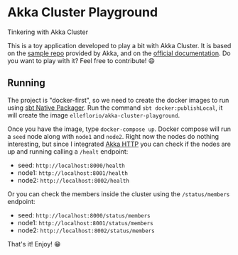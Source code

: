 # Akka Cluster Playground
Tinkering with Akka Cluster

This is a toy application developed to play a bit with Akka Cluster.
It is based on the [sample repo](https://github.com/akka/akka-sample-cluster-docker-compose-scala) provided by Akka, and on the [official documentation](https://doc.akka.io/docs/akka/2.5/cluster-usage.html). Do you want to play with it? Feel free to contribute! :smile:

## Running
The project is "docker-first", so we need to create the docker images to run using [sbt Native Packager](https://www.scala-sbt.org/sbt-native-packager/). Run the command `sbt docker:publishLocal`, it will create the image `elleflorio/akka-cluster-playground`. 

Once you have the image, type `docker-compose up`. Docker compose will run a `seed` node along with `node1` and `node2`. Right now the nodes do nothing interesting, but since I integrated [Akka HTTP](https://doc.akka.io/docs/akka-http/current/) you can check if the nodes are up and running calling a `/healt` endpoint:
* seed: `http://localhost:8000/health`
* node1: `http://localhost:8001/health`
* node2: `http://localhost:8002/health`

Or you can check the members inside the cluster using the `/status/members` endpoint:
* seed: `http://localhost:8000/status/members`
* node1: `http://localhost:8001/status/members`
* node2: `http://localhost:8002/status/members`

That's it! Enjoy! :grin:
